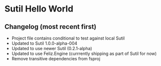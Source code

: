 # Sutil Hello World

## Changelog (most recent first)

- Project file contains conditional to test against local Sutil
- Updated to Sutil 1.0.0-alpha-004
- Updated to use newer Sutil (0.2.1-alpha)
- Updated to use Feliz.Engine (currrently shipping as part of Sutil for now)
- Remove transitive dependencies from fsproj
